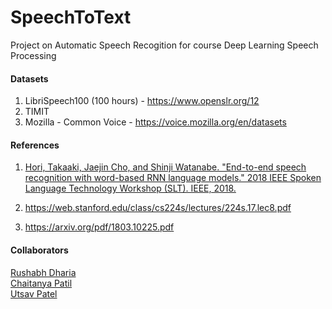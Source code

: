 # SpeechToText
Project on Automatic Speech Recogition for course Deep Learning Speech Processing

#### Datasets
1. LibriSpeech100 (100 hours) - https://www.openslr.org/12
2. TIMIT
3. Mozilla - Common Voice - https://voice.mozilla.org/en/datasets

#### References
1. [Hori, Takaaki, Jaejin Cho, and Shinji Watanabe. "End-to-end speech recognition with word-based RNN language models." 2018 IEEE Spoken Language Technology Workshop (SLT). IEEE, 2018.](https://arxiv.org/pdf/1808.02608.pdf)

2. https://web.stanford.edu/class/cs224s/lectures/224s.17.lec8.pdf

3. https://arxiv.org/pdf/1803.10225.pdf



#### Collaborators
[Rushabh Dharia](https://github.com/rushabhdharia)  
[Chaitanya Patil](https://github.com/chaitz333)  
[Utsav Patel](https://github.com/utsav37)  
